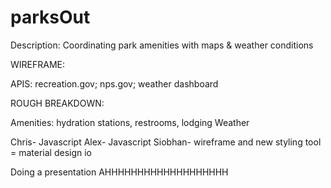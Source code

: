 # parksOut


Description: Coordinating park amenities with maps & weather conditions 

WIREFRAME:

APIS: recreation.gov; nps.gov; weather dashboard

ROUGH BREAKDOWN: 

Amenities: hydration stations, restrooms, lodging
Weather 

Chris- Javascript
Alex- Javascript
Siobhan- wireframe and new styling tool = material design io




Doing a presentation 
AHHHHHHHHHHHHHHHHHHH